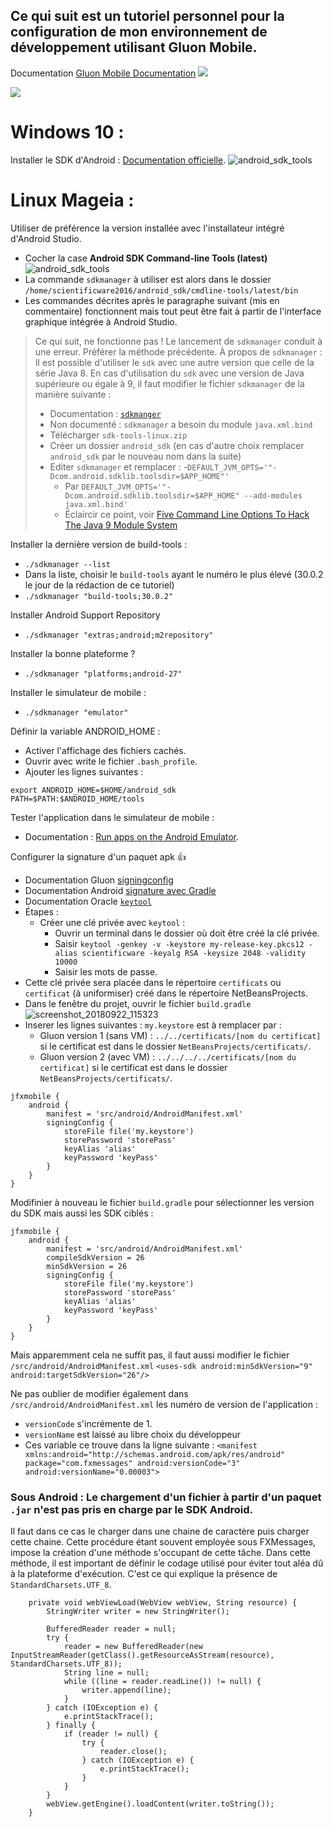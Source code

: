 Ce qui suit est un tutoriel personnel pour la configuration de mon environnement de développement utilisant Gluon Mobile.
----
Documentation [Gluon Mobile Documentation](http://docs.gluonhq.com/charm)
![](http://docs.gluonhq.com/charm/5.0.1/images/arch/gluon-arch1.png)

![](http://docs.gluonhq.com/charm/5.0.1/images/arch/gluonmobile-docs-tooling.png)

# Windows 10 :

Installer le SDK d'Android : [Documentation officielle](https://developer.android.com/studio/projects/install-ndk).
![android_sdk_tools](https://user-images.githubusercontent.com/19194678/96441960-a6106f80-120a-11eb-9595-f7e7bd59b3af.png)

# Linux Mageia :
Utiliser de préférence la version installée avec l'installateur intégré d'Android Studio.
- Cocher la case **Android SDK Command-line Tools (latest)**
![android_sdk_tools](https://user-images.githubusercontent.com/19194678/96441960-a6106f80-120a-11eb-9595-f7e7bd59b3af.png)
- La commande `sdkmanager` à utiliser est alors dans le dossier `/home/scientificware2016/android_sdk/cmdline-tools/latest/bin`
- Les commandes décrites après le paragraphe suivant (mis en commentaire) fonctionnent mais tout peut être fait à partir de l'interface graphique intégrée à Android Studio.

> Ce qui suit, ne fonctionne pas ! Le lancement de `sdkmanager` conduit à une erreur. Préférer la méthode précédente.
> À propos de  `sdkmanager` :
> Il est possible d'utiliser le `sdk` avec une autre version que celle de la série Java 8. En cas d'utilisation du `sdk` avec une version de Java supérieure ou égale à 9, il faut modifier le fichier `sdkmanager` de la manière suivante :
> - Documentation : [`sdkmanger`](https://developer.android.com/studio/command-line/sdkmanager)
> - Non documenté : `sdkmanager` a besoin du module `java.xml.bind`
> - Télécharger `sdk-tools-linux.zip`
> - Créer un dossier `android_sdk` (en cas d'autre choix remplacer `android_sdk` par le nouveau nom dans la suite)
> - Editer `sdkmanager` et remplacer :
>   -`DEFAULT_JVM_OPTS='"-Dcom.android.sdklib.toolsdir=$APP_HOME"'`
>   - Par `DEFAULT_JVM_OPTS='"-Dcom.android.sdklib.toolsdir=$APP_HOME" --add-modules java.xml.bind'`
>   - Éclaircir ce point, voir [Five Command Line Options To Hack The Java 9 Module System](https://blog.codefx.org/java/five-command-line-options-to-hack-the-java-9-module-system/)

Installer la dernière version de build-tools :
- `./sdkmanager --list`
- Dans la liste, choisir le `build-tools` ayant le numéro le plus élevé (30.0.2 le jour de la rédaction de ce tutoriel)
- `./sdkmanager "build-tools;30.0.2"`

Installer Android Support Repository
- `./sdkmanager "extras;android;m2repository"`

Installer la bonne plateforme ?
- `./sdkmanager "platforms;android-27"`

Installer le simulateur de mobile :
- `./sdkmanager "emulator"`

Définir la variable ANDROID_HOME :
- Activer l'affichage des fichiers cachés.
- Ouvrir avec write le fichier `.bash_profile`.
- Ajouter les lignes suivantes :
```
export ANDROID_HOME=$HOME/android_sdk
PATH=$PATH:$ANDROID_HOME/tools
```

Tester l'application dans le simulateur de mobile :
- Documentation : [Run apps on the Android Emulator](https://developer.android.com/studio/run/emulator).

Configurer la signature d'un paquet apk :+1: 
- Documentation Gluon [signingconfig](http://docs.gluonhq.com/charm/5.0.1/#_signingconfig)
- Documentation Android [signature avec Gradle](https://developer.android.com/studio/publish/app-signing#gradle-sign)
- Documentation Oracle [`keytool`](https://docs.oracle.com/javase/10/tools/keytool.htm#JSWOR-GUID-5990A2E4-78E3-47B7-AE75-6D1826259549)
- Étapes :
  - Créer une clé privée avec `keytool` :
    - Ouvrir un terminal dans le dossier où doit être créé la clé privée.
    - Saisir `keytool -genkey -v -keystore my-release-key.pkcs12 -alias scientificware -keyalg RSA -keysize 2048 -validity 10000`
    - Saisir les mots de passe.
- Cette clé privée sera placée dans le répertoire `certificats` ou `certificat` (à uniformiser) créé dans le répertoire NetBeansProjects.
- Dans le fenêtre du projet, ouvrir le fichier `build.gradle` ![screenshot_20180922_115323](https://user-images.githubusercontent.com/19194678/45916110-dd13cb80-be60-11e8-9835-7eb8a7da5d59.png)
- Inserer les lignes suivantes : `my.keystore` est à remplacer par :
  - Gluon version 1 (sans VM) : `../../certificats/[nom du certificat]` si le certificat est dans le dossier `NetBeansProjects/certificats/`.
  - Gluon version 2 (avec VM) : `../../../../certificats/[nom du certificat]` si le certificat est dans le dossier `NetBeansProjects/certificats/`.
```
jfxmobile {
    android {
        manifest = 'src/android/AndroidManifest.xml'
        signingConfig {
            storeFile file('my.keystore')
            storePassword 'storePass'
            keyAlias 'alias'
            keyPassword 'keyPass'
        }
    }
}
```

Modifinier à nouveau le fichier `build.gradle` pour sélectionner les version du SDK mais aussi les SDK ciblés :

```
jfxmobile {
    android {
        manifest = 'src/android/AndroidManifest.xml'
        compileSdkVersion = 26
        minSdkVersion = 26
        signingConfig {
            storeFile file('my.keystore')
            storePassword 'storePass'
            keyAlias 'alias'
            keyPassword 'keyPass'
        }
    }
}
```

Mais apparemment cela ne suffit pas, il faut aussi modifier le fichier `/src/android/AndroidManifest.xml`
`<uses-sdk android:minSdkVersion="9" android:targetSdkVersion="26"/>`

Ne pas oublier de modifier également dans `/src/android/AndroidManifest.xml` les numéro de version de l'application :
- `versionCode` s'incrémente de 1.
- `versionName` est laissé au libre choix du développeur
- Ces variable ce trouve dans la ligne suivante :
`<manifest xmlns:android="http://schemas.android.com/apk/res/android" package="com.fxmessages" android:versionCode="3" android:versionName="0.00003">`

### Sous Android : Le chargement d'un fichier à partir d'un paquet `.jar` n'est pas pris en charge par le SDK Android.
Il faut dans ce cas le charger dans une chaine de caractère puis charger cette chaine.
Cette procédure étant souvent employée sous FXMessages, impose la création d'une méthode s'occupant de cette tâche.
Dans cette méthode, il est important de définir le codage utilisé pour éviter tout aléa dû à la plateforme d'exécution. C'est ce qui explique la présence de `StandardCharsets.UTF_8`.
```
    private void webViewLoad(WebView webView, String resource) {
        StringWriter writer = new StringWriter();

        BufferedReader reader = null;
        try {
            reader = new BufferedReader(new InputStreamReader(getClass().getResourceAsStream(resource), StandardCharsets.UTF_8));
            String line = null;
            while ((line = reader.readLine()) != null) {
                writer.append(line);
            }
        } catch (IOException e) {
            e.printStackTrace();
        } finally {
            if (reader != null) {
                try {
                    reader.close();
                } catch (IOException e) {
                    e.printStackTrace();
                }
            }
        }
        webView.getEngine().loadContent(writer.toString());
    }
```
